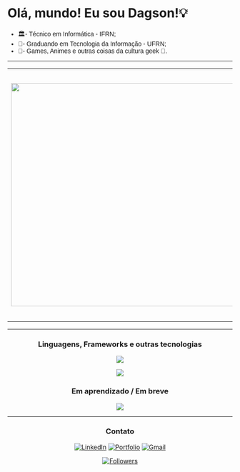  # Olá, mundo! Eu sou Dagson!💡
<ul style="font-family: Arial, sans-serif">
    <li>🏛️- Técnico em Informática - IFRN;</li>
    <li>🤖- Graduando em Tecnologia da Informação - UFRN;</li>
    <li>🚀- Games, Animes e outras coisas da cultura geek 🖖.</li>
</ul>

<div align = "center">

---

  <table>
    <tr>
        <td><img width="500px" align="center" src="https://github-readme-stats.vercel.app/api?username=Dags0n&theme=dark" /></td>
        <td><img width="560px" align="center" src="https://github-readme-stats.vercel.app/api/top-langs/?username=Dags0n&hide=html&layout=compact&theme=dark" /></td>
    </tr>   
  </table>

---

### Linguagens, Frameworks e outras tecnologias
<p>
  <a href="https://skillicons.dev">
    <img src="https://skillicons.dev/icons?i=html,css,js,php,mysql" />
  </a>
</p>

<p>
  <a href="https://skillicons.dev">
    <img src="https://skillicons.dev/icons?i=git,c,bootstrap,py,haskell" />
  </a>
</p>


### Em aprendizado / Em breve
<p>
  <a href="https://skillicons.dev">
    <img src="https://skillicons.dev/icons?i=laravel,ts,angular,java,spring,react" />
  </a>
</p>

---

### Contato

[![LinkedIn](https://img.shields.io/badge/LinkedIn-0077B5?style=for-the-badge&logo=linkedin&logoColor=white)](https://www.linkedin.com/in/dagson1?lipi=urn%3Ali%3Apage%3Ad_flagship3_profile_view_base_contact_details%3Bo1UUuXU0R%2BiFslf43DrDtA%3D%3D)
[![Portfolio](https://img.shields.io/badge/Portfolio-%23000000.svg?style=for-the-badge&logo=firefox&logoColor=#FF7139)]()
[![Gmail](https://img.shields.io/badge/Gmail-D14836?style=for-the-badge&logo=gmail&logoColor=white)](mailto:dagson.g.01@gmail.com)

[![Followers](https://img.shields.io/github/followers/Dags0n?style=social)]()

</div>
